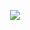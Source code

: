<p align="center">
  <img src="https://images.unsplash.com/photo-1562089501-5215229b367a?ixlib=rb-1.2.1&ixid=MnwxMjA3fDB8MHxwaG90by1wYWdlfHx8fGVufDB8fHx8&auto=format&fit=crop&w=634&q=80" />
</p>
